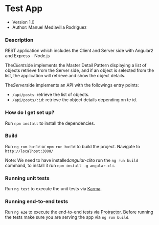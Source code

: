 # Test App #

* Version 1.0
* Author: Manuel Mediavilla Rodriguez

### Description

REST application which includes the Client and Server side with Angular2
and Express - Node.js

The*Client*side implements the Master Detail Pattern displaying a list of objects retrieve from the Server side, and 
if an object is selected from the list, the application will retrieve and show the object details.

The*Server*side implements an API with the followings entry points:

* `/api/posts`: retrieve the list of objects.
* `/api/posts/:id`: retrieve the object details depending on te id.

### How do I get set up?

Run ` npm install ` to install the dependencies.

### Build

Run `ng run build` or `npm run build` to build the project. Navigate to `http://localhost:3000/`

Note: We need to have installed*angular-cli*to run the `ng run build` command, to install it 
run `npm install -g angular-cli`.

### Running unit tests

Run `ng test` to execute the unit tests via [Karma](https://karma-runner.github.io).

### Running end-to-end tests

Run `ng e2e` to execute the end-to-end tests via [Protractor](http://www.protractortest.org/).
Before running the tests make sure you are serving the app via `ng run build`.
